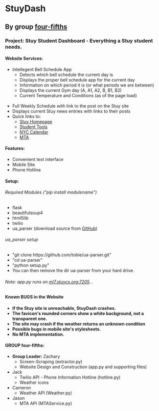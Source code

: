 <h1>StuyDash</h1>
<h2>By group <a href="#group-four-fifths">four-fifths</a></h2>

<h3>Project: Stuy Student Dashboard - Everything a Stuy student needs.</h3>

<h4>Website Services:</h4>
<ul>
  <li>Intellegent Bell Schedule App
    <ul>
      <li>Detects which bell schedule the current day is</li>
      <li>Displays the proper bell schedule app for the current day</li>
      <li>Information on which period it is (or what periods we are between)</li>
      <li>Displays the current Gym day (A, A1, A2, B, B1, B2)</li>
      <li>Current Temperature and Conditions (as of the page load)</li>
    </ul>
  </li>
  <br/>
  <li>Full Weekly Schedule with link to the post on the Stuy site</li>
  <li>Displays current Stuy news entries with links to their posts</li>
  <li>Quick links to:
    <ul>
      <li><a href="http://stuy.enschool.org">Stuy Homepage</a></li>
      <li><a href="http://www.students-stuyhs.theschoolsystem.net/login.rb">Student Tools<a></li>
      <li><a href="http://schools.nyc.gov/Calendar/default.htm">NYC Calendar</a></li>
      <li><a href="http://www.mta.info">MTA</a></li>
    </ul>
  </li>
</ul>

<h4>Features:</h4>
<ul>
  <li>Convenient text interface</li>
  <li>Mobile Site</li>
  <li>Phone Hotline</li>
</ul>

<h4>Setup:</h4>

<h6>Required Modules ("pip install modulename")</h6>
<ul>
  <li>flask</li>
  <li>beautifulsoup4</li>
  <li>html5lib</li>
  <li>twilio</li>
  <li>ua_parser (download source from <a href="https://github.com/tobie/ua-parser">GitHub</a>)</li>
</ul>

<h6>ua_parser setup</h6>
<ul>
  <li>"git clone https://github.com/tobie/ua-parser.git"</li>
  <li>"cd ua-parser"</li>
  <li>"python setup.py"</li>
  <li>You can then remove the dir ua-parser from your hard drive.</li>
</ul>

<h6>Note: app.py runs on <a href="http://ml7.stuycs.org:7205">ml7.stuycs.org:7205</a>...</h6>

<h4>Known BUGS in the Website<h4>

<ul>
	<li>If the Stuy site is unreachable, StuyDash crashes.</li>
	<li>The favicon's rounded corners show a white background, not a transparent one.</li>
	<li>The site may crash if the weather returns an unknown condition</li>
	<li>Possible bugs in mobile site's stylesheets.</li>
	<li>No MTA implementation.</li>
</ul>

<h4>GROUP four-fifths:</h4>

<ul>
  <li><strong>Group Leader:</strong> Zachary
    <ul>
      <li>Screen-Scraping (extractor.py)</li>
      <li>Website Design and Construction (app.py and supporting files)</li>
    </ul>
  </li>
  
  <li>Jack
    <ul>
	<li>Twilio API - Phone Information Hotline (hotline.py)</li>
	<li>Weather icons</li>
    </ul>
  </li>
  
  <li>Cameron
    <ul>
      <li>Weather API (Weather.py)</li>
    </ul>
  </li>
  
  <li>Jason
    <ul>
      <li>MTA API (MTAService.py)</li>
    </ul>
  </li>
</ul>